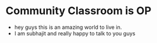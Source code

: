 # Community Classroom is OP

- hey guys this is an amazing world to live in.
- I am subhajit and really happy to talk to you guys
